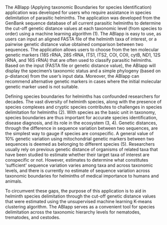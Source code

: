 The ABIapp (Applying taxonomic Boundaries for species Identification) application was developed for users who require assistance in species delimitation of parasitic helminths. The application was developed from the GenBank sequence database of all current parasitic helminths to determine the cut-off genetic distance values at each taxonomic level (from species to order) using a machine learning algorithm (1). The ABIapp is easy to use, as users can input an aligned FASTA file of the helminth taxa of interest, or a pairwise genetic distance value obtained comparison between two sequences. The application allows users to choose from the ten molecular genetic markers (18S rRNA, 28S rRNA, ITS1, ITS2, COI, COII, cytB, ND1, 12S rRNA, and 16S rRNA) that are often used to classify parasitic helminths. Based on the input (FASTA file or genetic distance value), the ABIapp will display the specimen’s taxonomic status and a simple phylogeny (based on p-distance) from the user’s input data. Moreover, the ABIapp can recommend alternative genetic markers in cases where the initial molecular genetic marker used is not suitable.

Defining species boundaries for helminths has confounded researchers for decades. The vast diversity of helminth species, along with the presence of species complexes and cryptic species contributes to challenges in species delimitation for helminths (2). With species as the basic unit in taxonomy, species boundaries are thus important for accurate species identification, disease diagnosis, and its role in the ecosystem (3, 4). Genetic distances, through the difference in sequence variation between two sequences, are the simplest way to gauge if species are conspecific. A general value of 10% genetic variation using mitochondrial genetic markers between two sequences is deemed as belonging to different species (5). Researchers usually rely on previous genetic distance of organisms of related taxa that have been studied to estimate whether their target taxa of interest are conspecific or not. However, estimates to determine what constitutes ‘sufficient’ sequence variation varies among taxa and across taxonomic levels, and there is currently no estimate of sequence variation across taxonomic boundaries for helminths of medical importance to humans and animals.

To circumvent these gaps, the purpose of this application is to aid in helminth species delimitation through the cut-off genetic distance values that were estimated using the unsupervised machine learning K-means clustering algorithm. The ABIapp serves as a convenient tool for species delimitation across the taxonomic hierarchy levels for nematodes, trematodes, and cestodes.